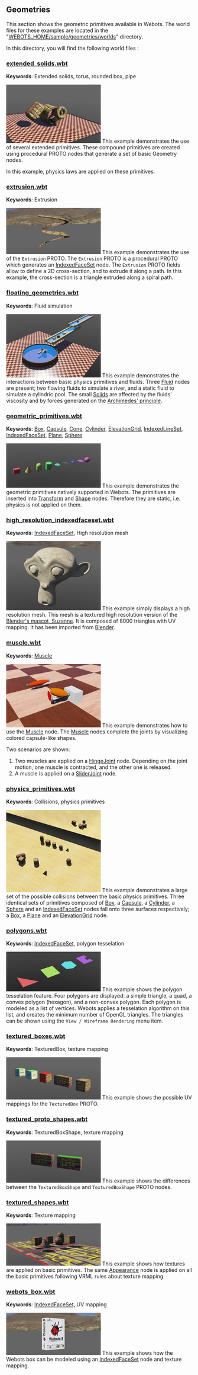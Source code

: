 ## Geometries

This section shows the geometric primitives available in Webots.
The world files for these examples are located in the "[WEBOTS\_HOME/sample/geometries/worlds](https://github.com/omichel/webots/tree/master/projects/samples/geometries/worlds/)" directory.

In this directory, you will find the following world files :

### [extended\_solids.wbt](https://github.com/omichel/webots/tree/master/projects/samples/geometries/worlds/extended_solids.wbt)

**Keywords**: Extended solids, torus, rounded box, pipe

![extended_solids.png](images/samples/extended_solids_thumbnail.jpg) This example demonstrates the use of several extended primitives.
These compound primitives are created using procedural PROTO nodes that generate a set of basic Geometry nodes.

In this example, physics laws are applied on these primitives.

### [extrusion.wbt](https://github.com/omichel/webots/tree/master/projects/samples/geometries/worlds/extrusion.wbt)

**Keywords**: Extrusion

![extrusion.png](images/samples/extrusion_thumbnail.jpg) This example demonstrates the use of the `Extrusion` PROTO.
The `Extrusion` PROTO is a procedural PROTO which generates an [IndexedFaceSet](../reference/indexedfaceset.md) node.
The `Extrusion` PROTO fields allow to define a 2D cross-section, and to extrude it along a path.
In this example, the cross-section is a triangle extruded along a spiral path.

### [floating\_geometries.wbt](https://github.com/omichel/webots/tree/master/projects/samples/geometries/worlds/floating_geometries.wbt)

**Keywords**: Fluid simulation

![floating_geometries.png](images/samples/floating_geometries_thumbnail.jpg) This example demonstrates the interactions between basic physics primitives and fluids.
Three [Fluid](../reference/fluid.md) nodes are present; two flowing fluids to simulate a river, and a static fluid to simulate a cylindric pool.
The small [Solids](../reference/solid.md) are affected by the fluids' viscosity and by forces generated on the [Archimedes' principle](https://en.wikipedia.org/wiki/Archimedes%27_principle).

### [geometric\_primitives.wbt](https://github.com/omichel/webots/tree/master/projects/samples/geometries/worlds/geometric_primitives.wbt)

**Keywords**: [Box](../reference/box.md), [Capsule](../reference/capsule.md), [Cone](../reference/cone.md), [Cylinder](../reference/cylinder.md), [ElevationGrid](../reference/elevationgrid.md), [IndexedLineSet](../reference/indexedlineset.md), [IndexedFaceSet](../reference/indexedfaceset.md), [Plane](../reference/plane.md), [Sphere](../reference/sphere.md)

![geometric_primitives.png](images/samples/geometric_primitives_thumbnail.jpg) This example demonstrates the geometric primitives natively supported in Webots.
The primitives are inserted into [Transform](../reference/transform.md) and [Shape](../reference/shape.md) nodes.
Therefore they are static, i.e. physics is not applied on them.

### [high\_resolution\_indexedfaceset.wbt](https://github.com/omichel/webots/tree/master/projects/samples/geometries/worlds/high_resolution_indexedfaceset.wbt)

**Keywords**: [IndexedFaceSet](../reference/indexedfaceset.md), High resolution mesh

![high_resolution_indexedfaceset.png](images/samples/high_resolution_indexedfaceset_thumbnail.jpg) This example simply displays a high resolution mesh.
This mesh is a textured high resolution version of the [Blender's mascot, Suzanne](https://en.wikipedia.org/wiki/Blender_(software)#Suzanne).
It is composed of 8000 triangles with UV mapping.
It has been imported from [Blender](https://www.blender.org/).

### [muscle.wbt](https://github.com/omichel/webots/tree/master/projects/samples/geometries/worlds/muscle.wbt)

**Keywords**: [Muscle](../reference/muscle.md)

![muscle.png](images/samples/muscle_thumbnail.jpg) This example demonstrates how to use the [Muscle](../reference/muscle.md) node.
The [Muscle](../reference/muscle.md) nodes complete the joints by visualizing colored capsule-like shapes.

Two scenarios are shown:

1. Two muscles are applied on a [HingeJoint](../reference/hingejoint.md) node.
Depending on the joint motion, one muscle is contracted, and the other one is released.
2. A muscle is applied on a [SliderJoint](../reference/sliderjoint.md) node.

### [physics\_primitives.wbt](https://github.com/omichel/webots/tree/master/projects/samples/geometries/worlds/physics_primitives.wbt)

**Keywords**: Collisions, physics primitives

![physics_primitives.png](images/samples/physics_primitives_thumbnail.jpg) This example demonstrates a large set of the possible collisions between the basic physics primitives.
Three identical sets of primitives composed of [Box](../reference/box.md), a [Capsule](../reference/capsule.md), a [Cylinder](../reference/cylinder.md), a [Sphere](../reference/sphere.md) and an [IndexedFaceSet](../reference/indexedfaceset.md) nodes fall onto three surfaces respectively; a [Box](../reference/box.md), a [Plane](../reference/plane.md) and an [ElevationGrid](../reference/elevationgrid.md) node.

### [polygons.wbt](https://github.com/omichel/webots/tree/master/projects/samples/geometries/worlds/polygons.wbt)

**Keywords**: [IndexedFaceSet](../reference/indexedfaceset.md), polygon tesselation

![polygons.png](images/samples/polygons_thumbnail.jpg) This example shows the polygon tesselation feature.
Four polygons are displayed: a simple triangle, a quad, a convex polygon (hexagon), and a non-convex polygon.
Each polygon is modeled as a list of vertices.
Webots applies a tesselation algorithm on this list, and creates the minimum number of OpenGL triangles.
The triangles can be shown using the `View / Wireframe Rendering` menu item.

### [textured\_boxes.wbt](https://github.com/omichel/webots/tree/master/projects/samples/geometries/worlds/textured_boxes.wbt)

**Keywords**: TexturedBox, texture mapping

![textured_boxes.png](images/samples/textured_boxes_thumbnail.jpg) This example shows the possible UV mappings for the `TexturedBox` PROTO.

### [textured\_proto\_shapes.wbt](https://github.com/omichel/webots/tree/master/projects/samples/geometries/worlds/textured_proto_shapes.wbt)

**Keywords**: TexturedBoxShape, texture mapping

![textured_proto_shapes.png](images/samples/textured_proto_shapes_thumbnail.jpg) This example shows the differences between the `TexturedBoxShape` and `TexturedBoxShape` PROTO nodes.

### [textured\_shapes.wbt](https://github.com/omichel/webots/tree/master/projects/samples/geometries/worlds/textured_shapes.wbt)

**Keywords**: Texture mapping

![textured_shapes.png](images/samples/textured_shapes_thumbnail.jpg) This example shows how textures are applied on basic primitives.
The same [Appearance](../reference/appearance.md) node is applied on all the basic primitives following VRML rules about texture mapping.

### [webots\_box.wbt](https://github.com/omichel/webots/tree/master/projects/samples/geometries/worlds/webots_box.wbt)

**Keywords**: [IndexedFaceSet](../reference/indexedfaceset.md), UV mapping

![webots_box.png](images/samples/webots_box_thumbnail.jpg) This example shows how the Webots box can be modeled using an [IndexedFaceSet](../reference/indexedfaceset.md) node and texture mapping.
